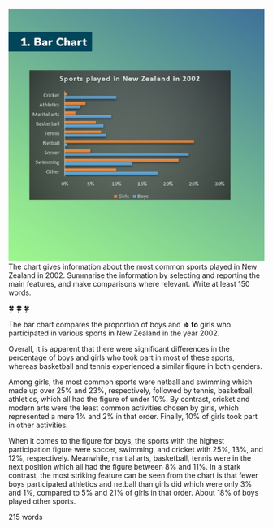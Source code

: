 ![](https://github.com/josdoaitran/LearningEnglishEverything/blob/master/IELTS/Writing/Tasks1/IMG_0022.JPG)
The chart gives information about the most common sports played in New Zealand in 2002. Summarise the information by selecting and reporting the main features, and make comparisons where relevant. Write at least 150 words.

🍀 ️🍀 ️🍀 

The bar chart compares the proportion of boys and **=> to** girls who participated in various sports in New Zealand in the year 2002.

Overall, it is apparent that there were significant differences in the percentage of boys and girls who took part in most of these sports, whereas basketball and tennis experienced a similar figure in both genders. 

Among girls, the most common sports were netball and swimming which made up over 25% and 23%, respectively, followed by tennis, basketball, athletics, which all had the figure of under 10%. By contrast, cricket and modern arts were the least common activities chosen by girls, which represented a mere 1% and 2% in that order. Finally, 10% of girls took part in other activities. 

When it comes to the figure for boys, the sports with the highest participation figure were soccer, swimming, and cricket with 25%, 13%, and 12%, respectively. Meanwhile, martial arts, basketball, tennis were in the next position which all had the figure between 8% and 11%. In a stark contrast, the most striking feature can be seen from the chart is that fewer boys participated athletics and netball than girls did which were only 3% and 1%, compared to 5% and 21% of girls in that order. About 18% of boys played other sports. 

215 words

